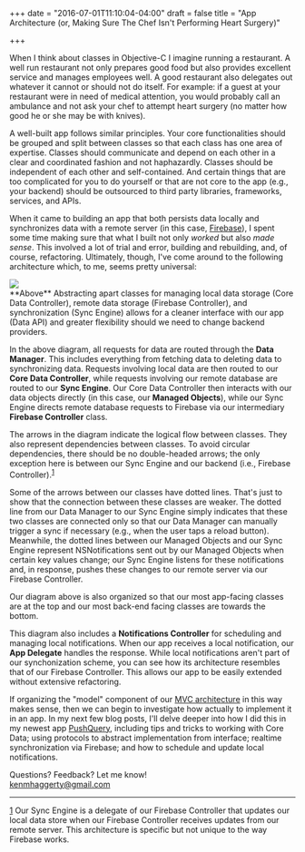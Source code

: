 +++
date = "2016-07-01T11:10:04-04:00"
draft = false
title = "App Architecture (or, Making Sure The Chef Isn't Performing Heart Surgery)"

+++

When I think about classes in Objective-C I imagine running a restaurant. A well run restaurant not only prepares good food but also provides excellent service and manages employees well. A good restaurant also delegates out whatever it cannot or should not do itself. For example: if a guest at your restaurant were in need of medical attention, you would probably call an ambulance and not ask your chef to attempt heart surgery (no matter how good he or she may be with knives).

A well-built app follows similar principles. Your core functionalities should be grouped and split between classes so that each class has one area of expertise. Classes should communicate and depend on each other in a clear and coordinated fashion and not haphazardly. Classes should be independent of each other and self-contained. And certain things that are too complicated for you to do yourself or that are not core to the app (e.g., your backend) should be outsourced to third party libraries, frameworks, services, and APIs.

When it came to building an app that both persists data locally and synchronizes data with a remote server (in this case, [Firebase](https://www.firebase.com/)), I spent some time making sure that what I built not only _worked_ but also _made sense_. This involved a lot of trial and error, building and rebuilding, and, of course, refactoring. Ultimately, though, I've come around to the following architecture which, to me, seems pretty universal:

<div class="figure">
<img src="https://docs.google.com/drawings/d/1YN09kkYLQymJxVmq-IKgZCWBX5KSdaOVN6uZKN-g5xk/pub?w=487&amp;h=383">
</div>
<span class="caption">**Above** Abstracting apart classes for managing local data storage (Core Data Controller), remote data storage (Firebase Controller), and synchronization (Sync Engine) allows for a cleaner interface with our app (Data API) and greater flexibility should we need to change backend providers.</span>

In the above diagram, all requests for data are routed through the **Data Manager**. This includes everything from fetching data to deleting data to synchronizing data. Requests involving local data are then routed to our **Core Data Controller**, while requests involving our remote database are routed to our **Sync Engine**. Our Core Data Controller then interacts with our data objects directly (in this case, our **Managed Objects**), while our Sync Engine directs remote database requests to Firebase via our intermediary **Firebase Controller** class.

The arrows in the diagram indicate the logical flow between classes. They also represent dependencies between classes. To avoid circular dependencies, there should be no double-headed arrows; the only exception here is between our Sync Engine and our backend (i.e., Firebase Controller).<sup id="ref_1">[1](#footnote_1)</sup>

Some of the arrows between our classes have dotted lines. That's just to show that the connection between these classes are weaker. The dotted line from our Data Manager to our Sync Engine simply indicates that these two classes are connected only so that our Data Manager can manually trigger a sync if necessary (e.g., when the user taps a reload button). Meanwhile, the dotted lines between our Managed Objects and our Sync Engine represent NSNotifications sent out by our Managed Objects when certain key values change; our Sync Engine listens for these notifications and, in response, pushes these changes to our remote server via our Firebase Controller.

Our diagram above is also organized so that our most app-facing classes are at the top and our most back-end facing classes are towards the bottom.

This diagram also includes a **Notifications Controller** for scheduling and managing local notifications. When our app receives a local notification, our **App Delegate** handles the response. While local notifications aren't part of our synchonization scheme, you can see how its architecture resembles that of our Firebase Controller. This allows our app to be easily extended without extensive refactoring.

If organizing the "model" component of our [MVC architecture](https://developer.apple.com/library/ios/documentation/General/Conceptual/DevPedia-CocoaCore/MVC.html) in this way makes sense, then we can begin to investigate how actually to implement it in an app. In my next few blog posts, I'll delve deeper into how I did this in my newest app [PushQuery](https://www.appstore.com/pushquery), including <a>tips and tricks to working with Core Data</a>; <a>using protocols to abstract implementation from interface</a>; <a>realtime synchronization via Firebase</a>; and <a>how to schedule and update local notifications</a>.

Questions? Feedback? Let me know!  
[kenmhaggerty@gmail.com](mailto:kenmhaggerty@gmail.com?Subject=Re:%20[Blog]%20App%20Architecture)

* * *
<p class="footnotes">
<a name="footnote_1" href="#ref_1">1</a> Our Sync Engine is a delegate of our Firebase Controller that updates our local data store when our Firebase Controller receives updates from our remote server. This architecture is specific but not unique to the way Firebase works.
</p>
